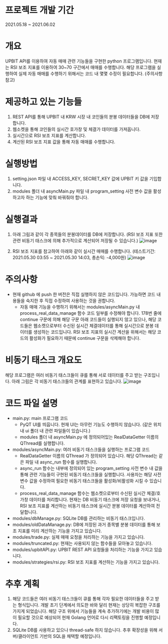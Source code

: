 # 프로젝트 개발 기간
2021.05.18 ~ 2021.06.02

# 개요
UPBIT API를 이용하여 자동 매매 관련 기능들을 구현한 python 프로그램입니다.
현재는 RSI 보조 지표를 이용하여 30~70 구간에서 매매를 수행합니다.
해당 프로그램을 실행하여 실제 자동 매매를 수행하기 위해서는 코드 내 몇몇 수정이 필요합니다. (주의사항 참고)

# 제공하고 있는 기능들
1. REST API를 통해 UPBIT 내 KRW 시장 내 코인들의 분봉 데이터들을 DB에 저장합니다.
2. 웹소켓을 통해 코인들의 실시간 호가창 및 체결가 데이터를 가져옵니다.
3. 실시간으로 RSI 보조 지표를 계산합니다.
4. 계산된 RSI 보조 지표 값을 통해 자동 매매를 수행합니다.

# 실행방법
1. setting.json 파일 내 ACCESS_KEY, SECRET_KEY 값에 UPBIT 키 값을 기입합니다.
2. modules 폴더 내 asyncMain.py 파일 내 program_setting 사전 변수 값을 활성하고자 하는 기능에 맞춰 바꿔줘야 합니다.

# 실행결과
1. 아래 그림과 같이 각 종목들의 분봉데이터를 DB에 저장합니다. (RSI 보조 지표 또한 관련 비동기 태스크에 의해 추가적으로 계산되어 저장될 수 있습니다.)
![image](https://user-images.githubusercontent.com/46051622/120479602-14482200-c3e9-11eb-9fce-6895ca6e14e6.png)

2. RSI 보조 지표를 참고하여 아래와 같이 실시간 매매를 수행합니다. (테스트기간: 2021.05.30 03:55 ~ 2021.05.30 14:03, 총손익: -4,000원)
![image](https://user-images.githubusercontent.com/46051622/120479985-87ea2f00-c3e9-11eb-8b99-6b9d958b779d.png)


# 주의사항
- 현재 github 에 push 한 버전은 직접 실행하지 않은 코드입니다. 가능하면 코드 내용들을 숙지한 후 직접 수정하여 사용하는 것을 권합니다.
   - 자동 매매 기능을 수행하기 위해서는 modules/asyncMain.py 내 process_real_data_manage 함수 코드 일부를 수정해야 합니다. 178번 줄에 continue 구문에 의해 해당 구문 아래 코드들이 실행되지 않고 있으나, 해당 코드들은 웹소켓으로부터 수신된 실시간 체결데이터를 통해 실시간으로 분봉 데이터를 생성하는 코드입니다. RSI 보조 지표의 실시간 계산을 위해서는 해당 코드의 활성화가 필요하기 때문에 continue 구문을 삭제해야 합니다.

# 비동기 태스크 개요도
해당 프로그램은 여러 비동기 태스크들이 큐를 통해 서로 데이터를 주고 받는 구조입니다.
아래 그림은 각 비동기 태스크들의 관계를 표현하고 있습니다.
![image](https://user-images.githubusercontent.com/46051622/120487345-d8b15600-c3f0-11eb-84c6-f00cae46c75b.png)

# 코드 파일 설명
- main.py: main 프로그램 코드
   - PyQT UI를 띄웁니다. 현재 UI는 아무런 기능도 수행하지 않습니다. (같은 위치 내 ui 폴더 내 관련 파일들이 있습니다.)
   - modules 폴더 내 asyncMain.py 에 정의되어있는 RealDataGetter 이름의 QThread를 실행합니다.
- modules/asyncMain.py: 여러 비동기 태스크들을 실행하는 프로그램 코드
   - RealDataGetter 이름의 QThread 가 정의되어 있습니다. 해당 QThread는 같은 파일 내 async_run 함수를 실행합니다.
   - async_run 함수는 내부에 정의되어 있는 program_setting 사전 변수 내 값을 통해 관련 기능들이 구현된 비동기 태스크들을 실행합니다. 사용자는 해당 사전 변수 값을 수정하여 필요한 비동기 태스크들을 활성화/비활성화 시킬 수 있습니다.
   - process_real_data_manage 함수는 웹소켓으로부터 수신된 실시간 체결/호가창 데이터를 처리합니다. 현재는 DB 비동기 태스크에 저장 요청을 보내거나, RSI 보조 지표를 계산하는 비동기 태스크에 실시간 분봉 데이터를 계산하여 전달합니다.
- modules/dbManage.py: SQLite DB를 관리하는 비동기 태스크입니다.
- modules/oldDataManage.py: DB에 저장된 과거 종목별 분봉 데이터를 통해 보조 지표를 미리 계산하는 기능을 가지고 있습니다.
- modules/trade.py: 실제 매매 요청을 처리하는 기능을 가지고 있습니다.
- modules/truncated.py: 현재는 사용되지 않는 함수들을 모아놓고 있습니다.
- modules/upbitAPI.py: UPBIT REST API 요청들을 처리하는 기능을 가지고 있습니다.
- modules/strategies/rsi.py: RSI 보조 지표를 계산하는 기능을 가지고 있습니다.

# 추후 계획
1. 해당 코드들은 여러 비동기 태스크들이 큐를 통해 각자 필요한 데이터들을 주고 받는 형식입니다. 개발 초기 단계에서 의도한 바와 달리 현재는 상당히 복잡한 구조를 가지게 되었습니다. 해당 구조 위에서 기능들을 계속 추가하기에는 개발 비용이 많이 필요할 것으로 예상되어 현재 Golang 언어로 다시 리팩토링을 진행할 예정입니다.
2. SQLite DB를 사용하고 있으나 thread-safe 하지 않습니다. 추후 확장성을 위해 서버/클라이언트 기반의 SQL을 채택할 예정입니다.

